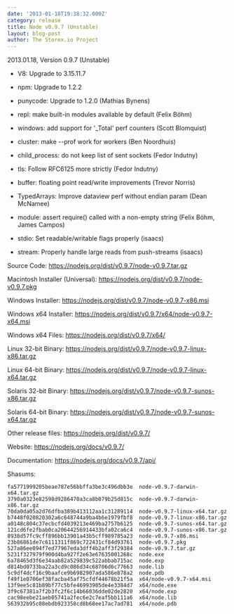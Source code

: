 ```yaml
---
date: '2013-01-18T19:38:32.000Z'
category: release
title: Node v0.9.7 (Unstable)
layout: blog-post
author: The Storex.io Project
---
```


2013.01.18, Version 0.9.7 (Unstable)

- V8: Upgrade to 3.15.11.7

- npm: Upgrade to 1.2.2

- punycode: Upgrade to 1.2.0 (Mathias Bynens)

- repl: make built-in modules available by default (Felix Böhm)

- windows: add support for '\_Total' perf counters (Scott Blomquist)

- cluster: make --prof work for workers (Ben Noordhuis)

- child_process: do not keep list of sent sockets (Fedor Indutny)

- tls: Follow RFC6125 more strictly (Fedor Indutny)

- buffer: floating point read/write improvements (Trevor Norris)

- TypedArrays: Improve dataview perf without endian param (Dean McNamee)

- module: assert require() called with a non-empty string (Felix Böhm, James Campos)

- stdio: Set readable/writable flags properly (isaacs)

- stream: Properly handle large reads from push-streams (isaacs)

Source Code: https://nodejs.org/dist/v0.9.7/node-v0.9.7.tar.gz

Macintosh Installer (Universal): https://nodejs.org/dist/v0.9.7/node-v0.9.7.pkg

Windows Installer: https://nodejs.org/dist/v0.9.7/node-v0.9.7-x86.msi

Windows x64 Installer: https://nodejs.org/dist/v0.9.7/x64/node-v0.9.7-x64.msi

Windows x64 Files: https://nodejs.org/dist/v0.9.7/x64/

Linux 32-bit Binary: https://nodejs.org/dist/v0.9.7/node-v0.9.7-linux-x86.tar.gz

Linux 64-bit Binary: https://nodejs.org/dist/v0.9.7/node-v0.9.7-linux-x64.tar.gz

Solaris 32-bit Binary: https://nodejs.org/dist/v0.9.7/node-v0.9.7-sunos-x86.tar.gz

Solaris 64-bit Binary: https://nodejs.org/dist/v0.9.7/node-v0.9.7-sunos-x64.tar.gz

Other release files: https://nodejs.org/dist/v0.9.7/

Website: https://nodejs.org/docs/v0.9.7/

Documentation: https://nodejs.org/docs/v0.9.7/api/

Shasums:

```
fa5771999205beae787e56bbffa3be3c496dbb3e  node-v0.9.7-darwin-x64.tar.gz
3790a0323e82598d9286470a3ca8b079b25d815c  node-v0.9.7-darwin-x86.tar.gz
70da0da05a2d76dfba389b413112aa1c31289114  node-v0.9.7-linux-x64.tar.gz
b7448f020820302a6c648744a9ba4b6e1979fbf8  node-v0.9.7-linux-x86.tar.gz
a0148c804c37ecbcfd4039213e469ba2757b6125  node-v0.9.7-sunos-x64.tar.gz
121cd6fe2fbab0ca20644256914433bfa02ca6c4  node-v0.9.7-sunos-x86.tar.gz
8938d57fc9cff896bb13901a43b5cff989785a23  node-v0.9.7-x86.msi
23b86861de7c6111311f869c722431cf84d93761  node-v0.9.7.pkg
527a86ee094f7ed77967eda3dff4b2aff3f29384  node-v0.9.7.tar.gz
5231f327979f900d4ba927f2e63e67635001268c  node.exe
6a78465d3f6e34aab82a529839c522abbab715ac  node.exp
d814bd0733ba22a3cd9c086d34c68706d6c77663  node.lib
5c9df4dcf16c9baafce9b6982907ada586e878a2  node.pdb
f49f1e0706ef38facba45af75cfdf44678b21f5a  x64/node-v0.9.7-x64.msi
13f9ee5c81b89bf77c5bfe46993905de4e3384d7  x64/node.exe
3f9c67381a7f2b3fc2f6c14b66036dde02de2820  x64/node.exp
cac98eebe21aeb05741a2fec6e2c7eaf5bb111a6  x64/node.lib
563932b95c08ebdb923358cd8b68ee17ac7ad781  x64/node.pdb
```
